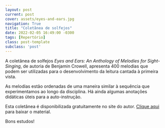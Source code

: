 ```yaml
---
layout: post
current: post
cover: assets/eyes-and-ears.jpg
navigation: True
title: "Coletânea de solfejos"
date: 2022-02-05 16:49:00 -0300
tags: [Repertório]
class: post-template
subclass: 'post'
---
```


A coletânea de solfejos *Eyes and Ears: An Anthology of Melodies for Sight-Singing*, de autoria de Benjamin Crowell, apresenta 400 melodias que podem ser utilizadas para o desenvolvimento da leitura cantada à primeira vista.

As melodias estão ordenadas de uma maneira similar à sequência que experimentamos ao longo da disciplina. Há ainda algumas anotações didáticas úteis para a auto-instrução.

Esta coletânea é disponibilizada gratuitamente no site do autor. [Clique aqui](http://www.lightandmatter.com/sight/sight.html) para baixar o material.

Bons estudos!